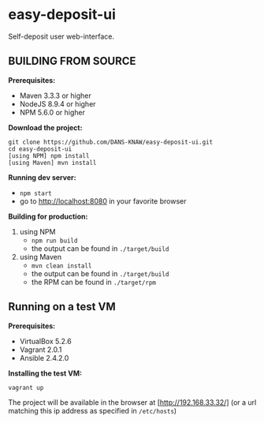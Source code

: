 easy-deposit-ui
===============

Self-deposit user web-interface.


BUILDING FROM SOURCE
--------------------

**Prerequisites:**

* Maven 3.3.3 or higher
* NodeJS 8.9.4 or higher
* NPM 5.6.0 or higher

**Download the project:**

    git clone https://github.com/DANS-KNAW/easy-deposit-ui.git
    cd easy-deposit-ui
    [using NPM] npm install
    [using Maven] mvn install

**Running dev server:**

* `npm start`
* go to [http://localhost:8080] in your favorite browser

**Building for production:**

1. using NPM
    * `npm run build`
    * the output can be found in `./target/build`
2. using Maven
    * `mvn clean install`
    * the output can be found in `./target/build`
    * the RPM can be found in `./target/rpm`

Running on a test VM
--------------------

**Prerequisites:**

* VirtualBox 5.2.6
* Vagrant 2.0.1
* Ansible 2.4.2.0

**Installing the test VM:**

    vagrant up

The project will be available in the browser at [http://192.168.33.32/] (or a url matching this ip address as specified in `/etc/hosts`)

[http://localhost:8080]: http://localhost:8080
[http://192.168.33.32/]: http://192.168.33.32/
